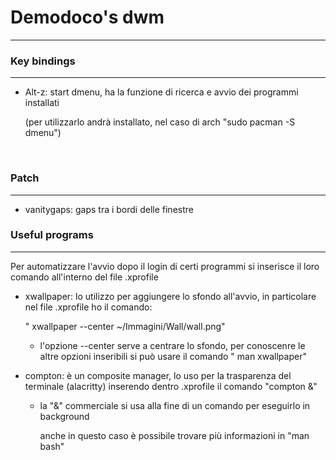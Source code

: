 # **Demodoco's dwm**

---

### Key bindings

--- 

- Alt-z: start dmenu, ha la funzione di ricerca e avvio dei programmi installati
  
  (per utilizzarlo andrà installato, nel caso di arch "sudo pacman -S dmenu")

  

### **Patch**

---

- vanitygaps: gaps tra i bordi delle finestre

### Useful programs

----

Per automatizzare l'avvio dopo il login di certi programmi si inserisce il loro comando all'interno del file .xprofile

- xwallpaper: lo utilizzo per aggiungere lo sfondo all'avvio, in particolare nel file .xprofile ho il comando:
  
  " xwallpaper --center ~/Immagini/Wall/wall.png" 
  
  - l'opzione --center serve a centrare lo sfondo, per conoscenre le altre opzioni inseribili si può usare il comando " man xwallpaper"

- compton: è un composite manager, lo uso per la trasparenza del terminale (alacritty)  inserendo dentro .xprofile il comando "compton &"
  
  - la "&" commerciale si usa alla fine di un comando per eseguirlo in background
    
    anche in questo caso è possibile trovare più informazioni in  "man bash" 




